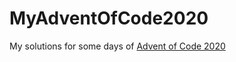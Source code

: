 # MyAdventOfCode2020
My solutions for some days of [Advent of Code 2020](https://adventofcode.com/)
